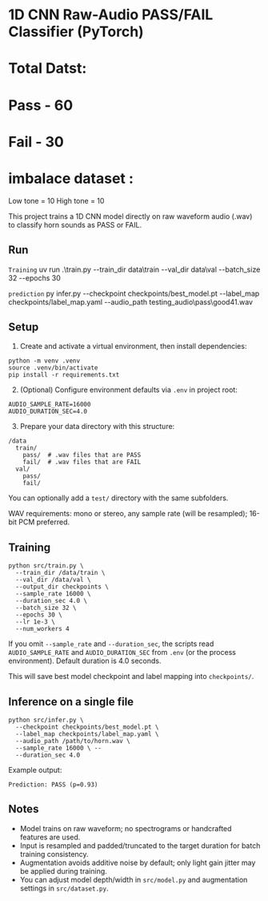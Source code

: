 # 1D CNN Raw-Audio PASS/FAIL Classifier (PyTorch)

# Total Datst:
  # Pass - 60
  # Fail - 30

# imbalace dataset :
  Low tone = 10
  High tone = 10 
  

This project trains a 1D CNN model directly on raw waveform audio (.wav) to classify horn sounds as PASS or FAIL.
## Run

``` Training ```
 uv run .\train.py --train_dir data\train --val_dir data\val --batch_size 32 --epochs 30

``` prediction ```
 py infer.py --checkpoint checkpoints/best_model.pt --label_map checkpoints/label_map.yaml --audio_path testing_audio\pass\good41.wav

## Setup

1. Create and activate a virtual environment, then install dependencies:

```
python -m venv .venv
source .venv/bin/activate
pip install -r requirements.txt
```

2. (Optional) Configure environment defaults via `.env` in project root:

```
AUDIO_SAMPLE_RATE=16000
AUDIO_DURATION_SEC=4.0
```

3. Prepare your data directory with this structure:

```
/data
  train/
    pass/  # .wav files that are PASS
    fail/  # .wav files that are FAIL
  val/
    pass/
    fail/
```

You can optionally add a `test/` directory with the same subfolders.

WAV requirements: mono or stereo, any sample rate (will be resampled); 16-bit PCM preferred.

## Training

```
python src/train.py \
  --train_dir /data/train \
  --val_dir /data/val \
  --output_dir checkpoints \
  --sample_rate 16000 \
  --duration_sec 4.0 \
  --batch_size 32 \
  --epochs 30 \
  --lr 1e-3 \
  --num_workers 4
```

If you omit `--sample_rate` and `--duration_sec`, the scripts read `AUDIO_SAMPLE_RATE` and `AUDIO_DURATION_SEC` from `.env` (or the process environment). Default duration is 4.0 seconds.

This will save best model checkpoint and label mapping into `checkpoints/`.
## Inference on a single file

```
python src/infer.py \
  --checkpoint checkpoints/best_model.pt \
  --label_map checkpoints/label_map.yaml \
  --audio_path /path/to/horn.wav \
  --sample_rate 16000 \ --
  --duration_sec 4.0
```

Example output:

```
Prediction: PASS (p=0.93)
```

## Notes

- Model trains on raw waveform; no spectrograms or handcrafted features are used.
- Input is resampled and padded/truncated to the target duration for batch training consistency.
- Augmentation avoids additive noise by default; only light gain jitter may be applied during training.
- You can adjust model depth/width in `src/model.py` and augmentation settings in `src/dataset.py`.